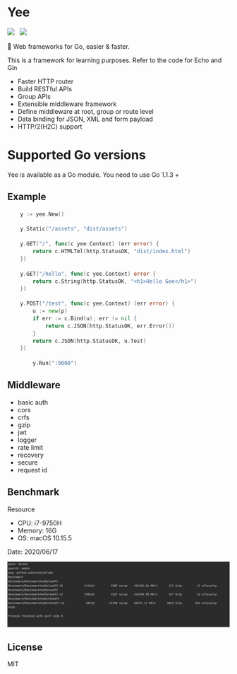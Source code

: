# Yee

![](https://img.shields.io/badge/build-alpha-brightgreen.svg)  
![](https://img.shields.io/badge/version-v0.0.1-brightgreen.svg)

🦄 Web frameworks for Go, easier & faster.
 
This is a framework for learning purposes. Refer to the code for Echo and Gin

-   Faster HTTP router
-   Build RESTful APIs
-   Group APIs
-   Extensible middleware framework
-   Define middleware at root, group or route level
-   Data binding for JSON, XML and form payload
-   HTTP/2(H2C) support

# Supported Go versions

Yee is available as a Go module. You need to use Go 1.1.3 +

## Example

```go
 	y := yee.New()

 	y.Static("/assets", "dist/assets")

	y.GET("/", func(c yee.Context) (err error) {
		return c.HTMLTml(http.StatusOK, "dist/index.html")
	})

 	y.GET("/hello", func(c yee.Context) error {
		return c.String(http.StatusOK, "<h1>Hello Gee</h1>")
	})

	y.POST("/test", func(c yee.Context) (err error) {
		u := new(p)
		if err := c.Bind(u); err != nil {
			return c.JSON(http.StatusOK, err.Error())
		}
		return c.JSON(http.StatusOK, u.Test)
	})

        y.Run(":9000")
```

## Middleware

   - basic auth
   - cors
   - crfs
   - gzip
   - jwt
   - logger
   - rate limit
   - recovery
   - secure
   - request id
   
## Benchmark
  
  Resource
  - CPU: i7-9750H
  - Memory: 16G 
  - OS: macOS 10.15.5
  
  Date: 2020/06/17
    
  ![](img/benchmark.png)
  

## License

MIT

